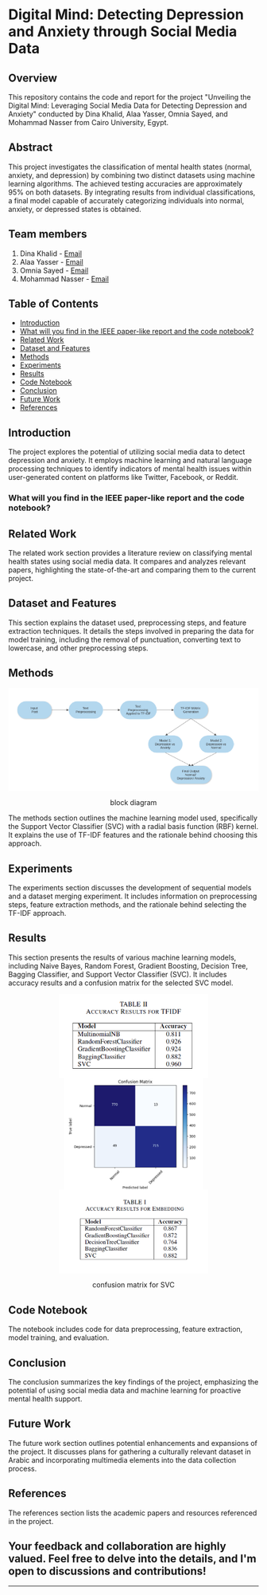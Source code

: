 # Digital Mind: Detecting Depression and Anxiety through Social Media Data

## Overview

This repository contains the code and report for the project "Unveiling the Digital Mind: Leveraging Social Media Data for Detecting Depression and Anxiety" conducted by Dina Khalid, Alaa Yasser, Omnia Sayed, and Mohammad Nasser from Cairo University, Egypt.

## Abstract

This project investigates the classification of mental health states (normal, anxiety, and depression) by combining two distinct datasets using machine learning algorithms. The achieved testing accuracies are approximately 95% on both datasets. By integrating results from individual classifications, a final model capable of accurately categorizing individuals into normal, anxiety, or depressed states is obtained.

## Team members

1. Dina Khalid - [Email](mailto:dina.salama00@eng-st.cu.edu.eg)
2. Alaa Yasser - [Email](mailto:alaa.hameed01@eng-st.cu.edu.eg)
3. Omnia Sayed - [Email](mailto:omnia.hassaunien99@eng-st.cu.edu.eg)
4. Mohammad Nasser - [Email](mailto:mohamed.mohamed0116@eng-st.cu.edu.eg)

## Table of Contents

- [Introduction](#i-introduction)
- [What will you find in the IEEE paper-like report and the code notebook?](#what-will-you-find-in-the-ieee-paper-like-report-and-the-code-notebook)
- [Related Work](#ii-related-work)
- [Dataset and Features](#iii-dataset-and-features)
- [Methods](#iv-methods)
- [Experiments](#v-experiments)
- [Results](#vi-results)
- [Code Notebook](#vii-code-notebook)
- [Conclusion](#viii-conclusion)
- [Future Work](#ix-future-work)
- [References](#references)

## Introduction

The project explores the potential of utilizing social media data to detect depression and anxiety. It employs machine learning and natural language processing techniques to identify indicators of mental health issues within user-generated content on platforms like Twitter, Facebook, or Reddit.

### What will you find in the IEEE paper-like report and the code notebook?
## Related Work

The related work section provides a literature review on classifying mental health states using social media data. It compares and analyzes relevant papers, highlighting the state-of-the-art and comparing them to the current project.

## Dataset and Features

This section explains the dataset used, preprocessing steps, and feature extraction techniques. It details the steps involved in preparing the data for model training, including the removal of punctuation, converting text to lowercase, and other preprocessing steps.

## Methods
<p align="center">
  <img align="center" src="https://github.com/alaayasser01/Unveiling-the-Digital-Mind/blob/main/readme_images/block%20diagram.png" alt="block diagram">
  <p align="center">block diagram</p>
</p>


The methods section outlines the machine learning model used, specifically the Support Vector Classifier (SVC) with a radial basis function (RBF) kernel. It explains the use of TF-IDF features and the rationale behind choosing this approach.

## Experiments

The experiments section discusses the development of sequential models and a dataset merging experiment. It includes information on preprocessing steps, feature extraction methods, and the rationale behind selecting the TF-IDF approach.

## Results

This section presents the results of various machine learning models, including Naive Bayes, Random Forest, Gradient Boosting, Decision Tree, Bagging Classifier, and Support Vector Classifier (SVC). It includes accuracy results and a confusion matrix for the selected SVC model.
<p align="center">
  <img align="center" src="https://github.com/alaayasser01/Unveiling-the-Digital-Mind/blob/main/readme_images/TFIDF%20results.png" width="300" alt="TFIDF results">
  <img align="center" src="https://github.com/alaayasser01/Unveiling-the-Digital-Mind/blob/main/readme_images/confusion%20matrix%20for%20SVC.png" width="280" alt="confusion matrix for SVC">
  <img align="center" src="https://github.com/alaayasser01/Unveiling-the-Digital-Mind/blob/main/readme_images/embedding%20results.png" width="300" alt="embedding results">
  <p align="center">confusion matrix for SVC</p>
</p>

## Code Notebook

The notebook includes code for data preprocessing, feature extraction, model training, and evaluation.

## Conclusion

The conclusion summarizes the key findings of the project, emphasizing the potential of using social media data and machine learning for proactive mental health support.

## Future Work

The future work section outlines potential enhancements and expansions of the project. It discusses plans for gathering a culturally relevant dataset in Arabic and incorporating multimedia elements into the data collection process.

## References

The references section lists the academic papers and resources referenced in the project.

## Your feedback and collaboration are highly valued. Feel free to delve into the details, and I'm open to discussions and contributions!
---
